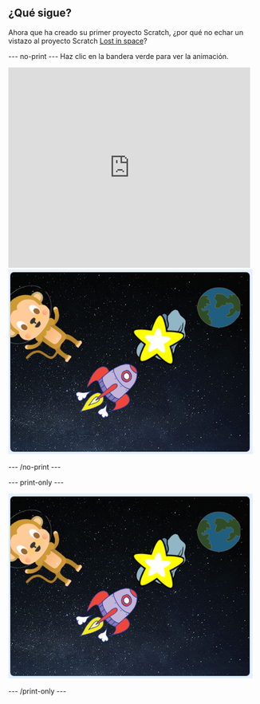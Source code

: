 ## ¿Qué sigue?

Ahora que ha creado su primer proyecto Scratch, ¿por qué no echar un vistazo al proyecto Scratch [Lost in space](https://projects.raspberrypi.org/en/projects/lost-in-space?utm_source=pathway&utm_medium=whatnext&utm_campaign=projects)?

\--- no-print \--- Haz clic en la bandera verde para ver la animación.

<div class="scratch-preview">
  <iframe allowtransparency="true" width="485" height="402" src="https://scratch.mit.edu/projects/embed/276873231/?autostart=false" frameborder="0" scrolling="no"></iframe>
  <img src="images/space-final.png">
</div>

\--- /no-print \---

\--- print-only \---

![Proyecto completo](images/space-final.png)

\--- /print-only \---